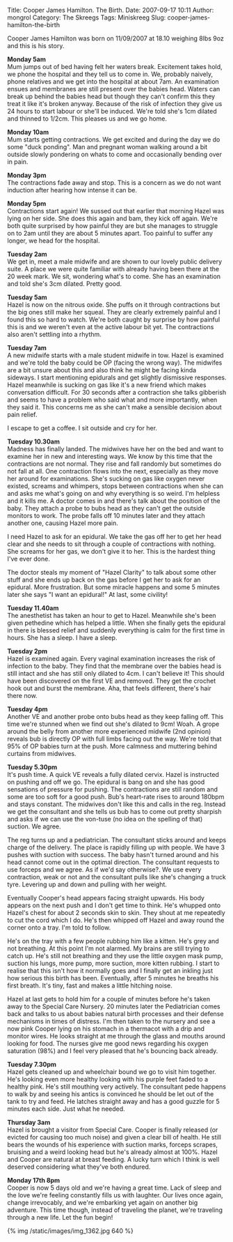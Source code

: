 Title: Cooper James Hamilton. The Birth.
Date: 2007-09-17 10:11
Author: mongrol
Category: The Skreegs
Tags: Miniskreeg
Slug: cooper-james-hamilton-the-birth

Cooper James Hamilton was born on 11/09/2007 at 18.10 weighing 8lbs
9oz and this is his story.

**Monday 5am**  
Mum jumps out of bed having felt her waters break. Excitement takes
hold, we phone the hospital and they tell us to come in. We, probably
naively, phone relatives and we get into the hospital at about 7am. An
examination ensues and membranes are still present over the babies head.
Waters can break up behind the babies head but though they can't confirm
this they treat it like it's broken anyway. Because of the risk of
infection they give us 24 hours to start labour or she'll be induced.
We're told she's 1cm dilated and thinned to 1/2cm. This pleases us and
we go home.

**Monday 10am**  
Mum starts getting contractions. We get excited and during the day we do
some "duck ponding". Man and pregnant woman walking around a bit outside
slowly pondering on whats to come and occasionally bending over in pain.

**Monday 3pm**  
The contractions fade away and stop. This is a concern as we do not want
induction after hearing how intense it can be.

**Monday 5pm**  
Contractions start again! We sussed out that earlier that morning Hazel
was lying on her side. She does this again and bam, they kick off again.
We're both quite surprised by how painful they are but she manages to
struggle on to 2am until they are about 5 minutes apart. Too painful to
suffer any longer, we head for the hospital.

**Tuesday 2am**  
We get in, meet a male midwife and are shown to our lovely public
delivery suite. A place we were quite familiar with already having been
there at the 20 week mark. We sit, wondering what's to come. She has an
examination and told she's 3cm dilated. Pretty good.

**Tuesday 5am**  
Hazel is now on the nitrous oxide. She puffs on it through contractions
but the big ones still make her squeal. They are clearly extremely
painful and I found this so hard to watch. We're both caught by surprise
by how painful this is and we weren't even at the active labour bit yet.
The contractions also aren't settling into a rhythm.

**Tuesday 7am**  
A new midwife starts with a male student midwife in tow. Hazel is
examined and we're told the baby could be OP (facing the wrong way). The
midwifes are a bit unsure about this and also think he might be facing
kinda sideways. I start mentioning epidurals and get slightly dismissive
responses. Hazel meanwhile is sucking on gas like it's a new friend
which makes conversation difficult. For 30 seconds after a contraction
she talks gibberish and seems to have a problem who said what and more
importantly, when they said it. This concerns me as she can't make a
sensible decision about pain relief.

I escape to get a coffee. I sit outside and cry for her.

**Tuesday 10.30am**  
Madness has finally landed. The midwives have her on the bed and want to
examine her in new and interesting ways. We know by this time that the
contractions are not normal. They rise and fall randomly but sometimes
do not fall at all. One contraction flows into the next, especially as
they move her around for examinations. She's sucking on gas like oxygen
never existed, screams and whimpers, stops between contractions when she
can and asks me what's going on and why everything is so weird. I'm
helpless and it kills me. A doctor comes in and there's talk about the
position of the baby. They attach a probe to bubs head as they can't get
the outside monitors to work. The probe falls off 10 minutes later and
they attach another one, causing Hazel more pain.

I need Hazel to ask for an epidural. We take the gas off her to get her
head clear and she needs to sit through a couple of contractions with
nothing. She screams for her gas, we don't give it to her. This is the
hardest thing I've ever done.

The doctor steals my moment of "Hazel Clarity" to talk about some other
stuff and she ends up back on the gas before I get her to ask for an
epidural. More frustration. But some miracle happens and some 5 minutes
later she says "I want an epidural!" At last, some civility!

**Tuesday 11.40am**  
The anesthetist has taken an hour to get to Hazel. Meanwhile she's been
given pethedine which has helped a little. When she finally gets the
epidural in there is blessed relief and suddenly everything is calm for
the first time in hours. She has a sleep. I have a sleep.

**Tuesday 2pm**  
Hazel is examined again. Every vaginal examination increases the risk of
infection to the baby. They find that the membrane over the babies head
is still intact and she has still only dilated to 4cm. I can't believe
it! This should have been discovered on the first VE and removed. They
get the crochet hook out and burst the membrane. Aha, that feels
different, there's hair there now.

**Tuesday 4pm**  
Another VE and another probe onto bubs head as they keep falling off.
This time we're stunned when we find out she's dilated to 9cm! Woah. A
grope around the belly from another more experienced midwife (2nd
opinion) reveals bub is directly OP with full limbs facing out the way.
We're told that 95% of OP babies turn at the push. More calmness and
muttering behind curtains from midwives.

**Tuesday 5.30pm**  
It's push time. A quick VE reveals a fully dilated cervix. Hazel is
instructed on pushing and off we go. The epidural is bang on and she has
good sensations of pressure for pushing. The contractions are still
random and some are too soft for a good push. Bub's heart-rate rises to
around 180bpm and stays constant. The midwives don't like this and calls
in the reg. Instead we get the consultant and she tells us bub has to
come out pretty sharpish and asks if we can use the von-tuse (no idea on
the spelling of that) suction. We agree.

The reg turns up and a pediatrician. The consultant sticks around and
keeps charge of the delivery. The place is rapidly filling up with
people. We have 3 pushes with suction with success. The baby hasn't
turned around and his head cannot come out in the optimal direction. The
consultant requests to use forceps and we agree. As if we'd say
otherwise?. We use every contraction, weak or not and the consultant
pulls like she's changing a truck tyre. Levering up and down and pulling
with her weight.

Eventually Cooper's head appears facing straight upwards. His body
appears on the next push and I don't get time to think. He's whupped
onto Hazel's chest for about 2 seconds skin to skin. They shout at me
repeatedly to cut the cord which I do. He's then whipped off Hazel and
away round the corner onto a tray. I'm told to follow.

He's on the tray with a few people rubbing him like a kitten. He's grey
and not breathing. At this point I'm not alarmed. My brains are still
trying to catch up. He's still not breathing and they use the little
oxygen mask pump, suction his lungs, more pump, more suction, more
kitten rubbing. I start to realise that this isn't how it normally goes
and I finally get an inkling just how serious this birth has been.
Eventually, after 5 minutes he breaths his first breath. It's tiny, fast
and makes a little hitching noise.

Hazel at last gets to hold him for a couple of minutes before he's taken
away to the Special Care Nursery. 20 minutes later the Pediatrician
comes back and talks to us about babies natural birth processes and
their defense mechanisms in times of distress. I'm then taken to the
nursery and see a now pink Cooper lying on his stomach in a thermacot
with a drip and monitor wires. He looks straight at me through the glass
and mouths around looking for food. The nurses give me good news
regarding his oxygen saturation (98%) and I feel very pleased that he's
bouncing back already.

**Tuesday 7.30pm**  
Hazel gets cleaned up and wheelchair bound we go to visit him together.
He's looking even more healthy looking with his purple feet faded to a
healthy pink. He's still mouthing very actively. The consultant pede
happens to walk by and seeing his antics is convinced he should be let
out of the tank to try and feed. He latches straight away and has a good
guzzle for 5 minutes each side. Just what he needed.

**Thursday 3am**  
Hazel is brought a visitor from Special Care. Cooper is finally released
(or evicted for causing too much noise) and given a clear bill of
health. He still bears the wounds of his experience with suction marks,
forceps scrapes, bruising and a weird looking head but he's already
almost at 100%. Hazel and Cooper are natural at breast feeding. A lucky
turn which I think is well deserved considering what they've both
endured.

**Monday 17th 8pm**  
Cooper is now 5 days old and we're having a great time. Lack of sleep
and the love we're feeling constantly fills us with laughter. Our lives
once again, change irrevocably, and we're embarking yet again on another
big adventure. This time though, instead of traveling the planet, we're
traveling through a new life. Let the fun begin!

{% img /static/images/img_1362.jpg 640 %}
